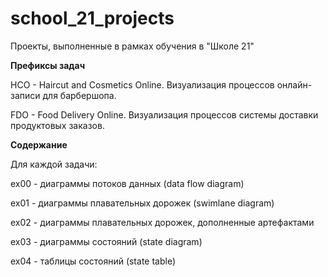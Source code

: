 # school_21_projects
Проекты, выполненные в рамках обучения в "Школе 21"

**Префиксы задач**

HCO - Haircut and Cosmetics Online. Визуализация процессов онлайн-записи для барбершопа.

FDO - Food Delivery Online. Визуализация процессов системы доставки продуктовых заказов.

**Содержание**

Для каждой задачи:

ex00 - диаграммы потоков данных (data flow diagram)

ex01 - диаграммы плавательных дорожек (swimlane diagram)

ex02 - диаграммы плавательных дорожек, дополненные артефактами 

ex03 - диаграммы состояний (state diagram)

ex04 - таблицы состояний (state table)
